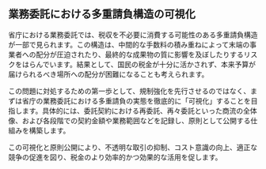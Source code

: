 ## 業務委託における多重請負構造の可視化

省庁における業務委託では、税収を不必要に消費する可能性のある多重請負構造が一部で見られます。この構造は、中間的な手数料の積み重ねによって末端の事業者への配分が圧迫されたり、最終的な成果物の質に影響を及ぼしたりするリスクをはらんでいます。結果として、国民の税金が十分に活かされず、本来予算が届けられるべき場所への配分が困難になることも考えられます。

この問題に対処するための第一歩として、規制強化を先行させるのではなく、まずは省庁の業務委託における多重請負の実態を徹底的に「可視化」することを目指します。具体的には、委託契約における再委託、再々委託といった商流の全体像、および各段階での契約金額や業務範囲などを記録し、原則として公開する仕組みを構築します。

この可視化と原則公開により、不透明な取引の抑制、コスト意識の向上、適正な競争の促進を図り、税金のより効率的かつ効果的な活用を促します。